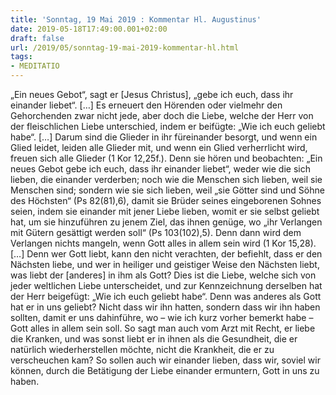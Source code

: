 ```yaml
---
title: 'Sonntag, 19 Mai 2019 : Kommentar Hl. Augustinus'
date: 2019-05-18T17:49:00.001+02:00
draft: false
url: /2019/05/sonntag-19-mai-2019-kommentar-hl.html
tags: 
- MEDITATIO
---
```


„Ein neues Gebot“, sagt er \[Jesus Christus\], „gebe ich euch, dass ihr einander liebet“. \[…\] Es erneuert den Hörenden oder vielmehr den Gehorchenden zwar nicht jede, aber doch die Liebe, welche der Herr von der fleischlichen Liebe unterschied, indem er beifügte: „Wie ich euch geliebt habe“. \[…\] Darum sind die Glieder in ihr füreinander besorgt, und wenn ein Glied leidet, leiden alle Glieder mit, und wenn ein Glied verherrlicht wird, freuen sich alle Glieder (1 Kor 12,25f.). Denn sie hören und beobachten: „Ein neues Gebot gebe ich euch, dass ihr einander liebet“, weder wie die sich lieben, die einander verderben; noch wie die Menschen sich lieben, weil sie Menschen sind; sondern wie sie sich lieben, weil „sie Götter sind und Söhne des Höchsten“ (Ps 82(81),6), damit sie Brüder seines eingeborenen Sohnes seien, indem sie einander mit jener Liebe lieben, womit er sie selbst geliebt hat, um sie hinzuführen zu jenem Ziel, das ihnen genüge, wo „ihr Verlangen mit Gütern gesättigt werden soll“ (Ps 103(102),5). Denn dann wird dem Verlangen nichts mangeln, wenn Gott alles in allem sein wird (1 Kor 15,28). \[…\] Denn wer Gott liebt, kann den nicht verachten, der befiehlt, dass er den Nächsten liebe, und wer in heiliger und geistiger Weise den Nächsten liebt, was liebt der \[anderes\] in ihm als Gott? Dies ist die Liebe, welche sich von jeder weltlichen Liebe unterscheidet, und zur Kennzeichnung derselben hat der Herr beigefügt: „Wie ich euch geliebt habe“. Denn was anderes als Gott hat er in uns geliebt? Nicht dass wir ihn hatten, sondern dass wir ihn haben sollten, damit er uns dahinführe, wo – wie ich kurz vorher bemerkt habe – Gott alles in allem sein soll. So sagt man auch vom Arzt mit Recht, er liebe die Kranken, und was sonst liebt er in ihnen als die Gesundheit, die er natürlich wiederherstellen möchte, nicht die Krankheit, die er zu verscheuchen kam? So sollen auch wir einander lieben, dass wir, soviel wir können, durch die Betätigung der Liebe einander ermuntern, Gott in uns zu haben.
